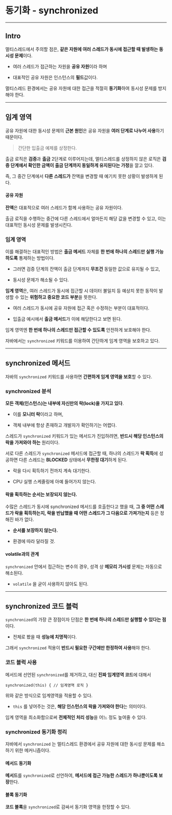 # 동기화 - synchronized

---

## Intro

멀티스레드에서 주의할 점은, **같은 자원에 여러 스레드가 동시에 접근할 때 발생하는 동시성 문제**이다.

- 여러 스레드가 접근하는 자원을 **공유 자원**이라 하며

- 대표적인 공유 자원은 인스턴스의 **필드**값이다.

멀티스레드 환경에서는 공유 자원에 대한 접근을 적절히 **동기화**하여 동시성 문제를 방지해야 한다.

---

## 임계 영역

공유 자원에 대한 동시성 문제의 **근본 원인**은 공유 자원을 **여러 단계로 나누어 사용**하기 때문이다.

> 간단한 입출금 예제를 상정한다.

출금 로직은 **검증**과 **출금** 2단계로 이루어지는데, 멀티스레드를 상정하지 않은 로직은 **검증 단계에서 확인한 금액이 출금 단계까지 동일하게 유지된다는 가정**을 깔고 있다.

즉, 그 중간 단계에서 **다른 스레드가** 잔액을 변경할 때 예기치 못한 상황이 발생하게 된다.

#### 공유 자원

**잔액**은 대표적으로 여러 스레드가 함께 사용하는 공유 자원이다.

출금 로직을 수행하는 중간에 다른 스레드에서 얼마든지 해당 값을 변경할 수 있고, 이는 대표적인 동시성 문제를 발생시킨다.

### 임계 영역

이를 해결하는 대표적인 방법은 **출금 메서드** 자체를 **한 번에 하나의 스레드만 실행 가능하도록** 통제하는 방법이다.

- 그러면 검증 단계의 잔액이 출금 단계까지 **무조건** 동일한 값으로 유지될 수 있고,

- 동시성 문제가 해소될 수 있다.

**임계 영역**은, 여러 스레드가 동시에 접근할 시 데이터 불일치 등 예상치 못한 동작이 발생할 수 있는 **위험하고 중요한 코드 부분**을 뜻한다.

- 여러 스레드가 동시에 공유 자원에 접근 혹은 수정하는 부분이 대표적이다.

- 입출금 예시에서 **출금 메서드**가 이에 해당한다고 보면 된다.

임계 영역엔 **한 번에 하나의 스레드만 접근할 수 있도록** 안전하게 보호해야 한다.

자바에서는 `synchronized` 키워드를 이용하여 간단하게 임계 영역을 보호하고 있다.

---

## synchronized 메서드

자바의 `synchronized` 키워드를 사용하면 **간편하게 임계 영역을 보호**할 수 있다.

### synchronized 분석

**모든 객체(인스턴스)는 내부에 자신만의 락(lock)을 가지고 있다**.

- 이를 **모니터 락**이라고 하며,

- 객체 내부에 항상 존재하고 개발자가 확인하기는 어렵다.

스레드가 `synchronized` 키워드가 있는 메서드가 진입하려면, **반드시 해당 인스턴스의 락을 가져와야 하는** 원리이다.

서로 다른 스레드가 `synchronized` 메서드에 접근할 때, 하나의 스레드가 **락 획득**에 성공하면 다른 스레드는 **BLOCKED** 상태에서 **무한정 대기**하게 된다.

- 락을 다시 획득하기 전까지 계속 대기한다. 

- CPU 실행 스케줄링에 아예 들어가지 않는다.

#### 락을 획득하는 순서는 보장되지 않는다.

수많은 스레드가 동시에 synchronized 메서드를 호출한다고 했을 때, **그 중 어떤 스레드가 락을 획득하는지, 락을 반납했을 때 어떤 스레드가 그 다음으로 가져가는지** 등은 정해진 바가 없다.

- **순서를 보장하지 않는다.**

- 환경에 따라 달라질 것.

#### volatile과의 관계

`synchronized` 안에서 접근하는 변수의 경우, 성격 상 **메모리 가시성** 문제는 자동으로 해소된다.

- `volatile` 을 굳이 사용하지 않아도 된다.

---

## synchronized 코드 블럭

`synchronized`의 가장 큰 장점이자 단점은 **한 번에 하나의 스레드만 실행할 수 있다는 점**이다.

- 전체로 봤을 때 **성능에 치명적**이다.

그래서 `synchronized` 적용이 **반드시 필요한 구간에만 한정하여 사용**해야 한다.

### 코드 블럭 사용

메서드에 선언된 `synchronized`를 제거하고, 대신 **진짜 임계영역 코드**에 대해서

`synchronized(this) { // 임계영역 로직 }`

위와 같은 방식으로 임계영역을 적용할 수 있다.

- `this` 를 넣어주는 것은, **해당 인스턴스의 락을 가져와야 한다**는 의미이다.

임계 영역을 최소화함으로써 **전체적인 처리 성능**을 어느 정도 높여줄 수 있다.

### synchronized 동기화 정리

자바에서 `synchronized` 는 멀티스레드 환경에서 공유 자원에 대한 동시성 문제를 해소하기 위한 메커니즘이다.

#### 메서드 동기화

**메서드**를 `synchronized`로 선언하여, **메서드에 접근 가능한 스레드가 하나뿐이도록 보장**한다.

#### 블록 동기화

**코드 블록**을 `synchronized`로 감싸서 동기화 영역을 한정할 수 있다.


